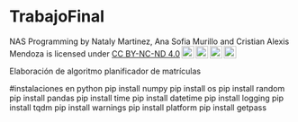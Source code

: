 # TrabajoFinal
<p xmlns:cc="http://creativecommons.org/ns#" xmlns:dct="http://purl.org/dc/terms/"><span property="dct:title">NAS Programming</span> by <span property="cc:attributionName">Nataly Martinez, Ana Sofia Murillo and Cristian Alexis Mendoza</span> is licensed under <a href="https://creativecommons.org/licenses/by-nc-nd/4.0/?ref=chooser-v1" target="_blank" rel="license noopener noreferrer" style="display:inline-block;">CC BY-NC-ND 4.0<img style="height:22px!important;margin-left:3px;vertical-align:text-bottom;" src="https://mirrors.creativecommons.org/presskit/icons/cc.svg?ref=chooser-v1" alt=""><img style="height:22px!important;margin-left:3px;vertical-align:text-bottom;" src="https://mirrors.creativecommons.org/presskit/icons/by.svg?ref=chooser-v1" alt=""><img style="height:22px!important;margin-left:3px;vertical-align:text-bottom;" src="https://mirrors.creativecommons.org/presskit/icons/nc.svg?ref=chooser-v1" alt=""><img style="height:22px!important;margin-left:3px;vertical-align:text-bottom;" src="https://mirrors.creativecommons.org/presskit/icons/nd.svg?ref=chooser-v1" alt=""></a></p>

Elaboración de algoritmo planificador de matrículas

#instalaciones en python 
pip install numpy
pip install os
pip install random
pip install pandas
pip install time
pip install datetime
pip install logging
pip install tqdm
pip install warnings
pip install platform
pip install getpass
